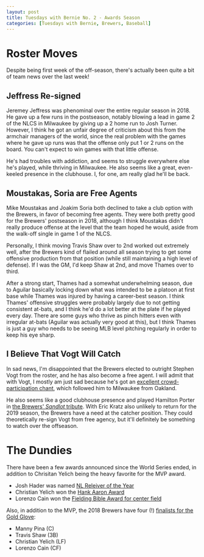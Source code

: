 ```yaml
---
layout: post
title: Tuesdays with Bernie No. 2 - Awards Season
categories: [Tuesdays with Bernie, Brewers, Baseball]
---
```


# Roster Moves

Despite being first week of the off-season, there's actually been quite a bit
of team news over the last week!

## Jeffress Re-signed

Jeremey Jeffress was phenominal over the entire regular season in 2018. He gave
up a few runs in the postseason, notably blowing a lead in game 2 of the NLCS in
Milwaukee by giving up a 2 home run to Josh Turner. However, I think he got an
unfair degree of criticism about this from the armchair managers of the world,
since the real problem with the games where he gave up runs was that the offense
only put 1 or 2 runs on the board. You can't expect to win games with that little
offense. 

He's had troubles with addiction, and seems to struggle everywhere else he's played,
while thriving in Milwaukee. He also seems like a great, even-keeled presence in the
clubhouse. I, for one, am really glad he'll be back.

## Moustakas, Soria are Free Agents

Mike Moustakas and Joakim Soria both declined to take a club option with the Brewers,
in favor of becoming free agents. They were both pretty good for the Brewers' postseason in 2018, although I think Moustakas didn't really produce offense at the
level that the team hoped he would, aside from the walk-off single in game 1 of the NLCS.

Personally, I think moving Travis Shaw over to 2nd worked out extremely well, after
the Brewers kind of flailed around all season trying to get some offensive production
from that position (while still maintaining a high level of defense). If I was the GM, I'd keep Shaw at 2nd, and move Thames over to third. 

After a strong start, Thames had a somewhat underwhelming season, due to Aguilar basically locking down what was intended to be a platoon at first base while Thames was injured by having a career-best season. I think Thames' offensive struggles
were probably largely due to not getting consistent at-bats, and I think he'd do
a lot better at the plate if he played every day. There are some guys who thrive
as pinch hitters even with irregular at-bats (Aguilar was actually very good at this), but I think Thames is just a guy who needs to be seeing MLB level pitching regularly in order to keep his eye sharp.

## I Believe That Vogt Will Catch

In sad news, I'm disappointed that the Brewers elected to outright Stephen Vogt from
the roster, and he has also become a free agent. I will admit that with Vogt, I mostly am just sad because he's got an [excellent crowd-participation chant](https://www.youtube.com/watch?v=azTGrocYlu4), which followed him to Milwaukee from Oakland.

He also seems like a good clubhouse presence and played Hamilton Porter in [the Brewers' *Sandlot* tribute](https://www.youtube.com/watch?v=3SQjoGO773Y). With Eric Kratz also unlikely to return for the 2019 season, the Brewers have a need at the catcher position. They could theoretically re-sign Vogt from free agency, but it'll definitely be something to watch over the offseason.

# The Dundies

There have been a few awards announced since the World Series ended, in addition to Chrisitan Yelich being the heavy favorite for the MVP award.

* Josh Hader was named [NL Releiver of the Year](https://www.mlb.com/brewers/news/edwin-diaz-and-josh-hader-named-top-relievers/c-299759472)
* Christian Yelich won the [Hank Aaron Award](https://www.mlb.com/brewers/video/yelich-on-hank-aaron-award/c-2517826583)
* Lorenzo Cain won the [Fielding Bible Award for center field](https://www.mlb.com/brewers/news/2018-fielding-bible-awards-honor-first-timers/c-299949832)

Also, in addition to the MVP, the 2018 Brewers have four (!) [finalists for the Gold Glove](https://www.mlb.com/brewers/news/gold-glove-award-finalists-named/c-299683866):

* Manny Pina (C)
* Travis Shaw (3B)
* Christian Yelich (LF)
* Lorenzo Cain (CF)

